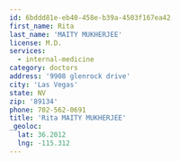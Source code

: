 ```yaml
---
id: 6bddd81e-eb40-458e-b39a-4503f167ea42
first_name: Rita
last_name: 'MAITY MUKHERJEE'
license: M.D.
services:
  - internal-medicine
category: doctors
address: '9908 glenrock drive'
city: 'Las Vegas'
state: NV
zip: '89134'
phone: 702-562-0691
title: 'Rita MAITY MUKHERJEE'
_geoloc:
  lat: 36.2012
  lng: -115.312
---
```

